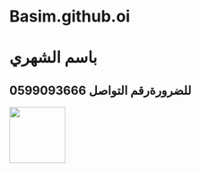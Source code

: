 # Basim.github.oi
<h1> باسم الشهري </h1>
<h2> <strong> للضرورة</strong>رقم التواصل 0599093666</h2>
<img src="https://d.top4top.io/p_357235mmd1.png" width="100" height="100" >
